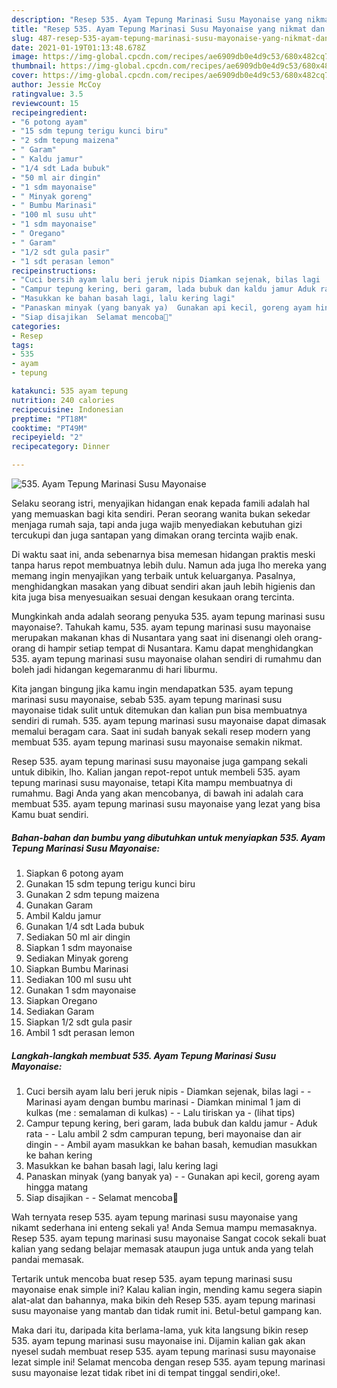 ```yaml
---
description: "Resep 535. Ayam Tepung Marinasi Susu Mayonaise yang nikmat dan Mudah Dibuat"
title: "Resep 535. Ayam Tepung Marinasi Susu Mayonaise yang nikmat dan Mudah Dibuat"
slug: 487-resep-535-ayam-tepung-marinasi-susu-mayonaise-yang-nikmat-dan-mudah-dibuat
date: 2021-01-19T01:13:48.678Z
image: https://img-global.cpcdn.com/recipes/ae6909db0e4d9c53/680x482cq70/535-ayam-tepung-marinasi-susu-mayonaise-foto-resep-utama.jpg
thumbnail: https://img-global.cpcdn.com/recipes/ae6909db0e4d9c53/680x482cq70/535-ayam-tepung-marinasi-susu-mayonaise-foto-resep-utama.jpg
cover: https://img-global.cpcdn.com/recipes/ae6909db0e4d9c53/680x482cq70/535-ayam-tepung-marinasi-susu-mayonaise-foto-resep-utama.jpg
author: Jessie McCoy
ratingvalue: 3.5
reviewcount: 15
recipeingredient:
- "6 potong ayam"
- "15 sdm tepung terigu kunci biru"
- "2 sdm tepung maizena"
- " Garam"
- " Kaldu jamur"
- "1/4 sdt Lada bubuk"
- "50 ml air dingin"
- "1 sdm mayonaise"
- " Minyak goreng"
- " Bumbu Marinasi"
- "100 ml susu uht"
- "1 sdm mayonaise"
- " Oregano"
- " Garam"
- "1/2 sdt gula pasir"
- "1 sdt perasan lemon"
recipeinstructions:
- "Cuci bersih ayam lalu beri jeruk nipis Diamkan sejenak, bilas lagi  Marinasi ayam dengan bumbu marinasi Diamkan minimal 1 jam di kulkas (me : semalaman di kulkas)  Lalu tiriskan ya           (lihat tips)"
- "Campur tepung kering, beri garam, lada bubuk dan kaldu jamur Aduk rata  Lalu ambil 2 sdm campuran tepung, beri mayonaise dan air dingin  Ambil ayam masukkan ke bahan basah, kemudian masukkan ke bahan kering"
- "Masukkan ke bahan basah lagi, lalu kering lagi"
- "Panaskan minyak (yang banyak ya)  Gunakan api kecil, goreng ayam hingga matang"
- "Siap disajikan  Selamat mencoba💜"
categories:
- Resep
tags:
- 535
- ayam
- tepung

katakunci: 535 ayam tepung 
nutrition: 240 calories
recipecuisine: Indonesian
preptime: "PT18M"
cooktime: "PT49M"
recipeyield: "2"
recipecategory: Dinner

---
```



![535. Ayam Tepung Marinasi Susu Mayonaise](https://img-global.cpcdn.com/recipes/ae6909db0e4d9c53/680x482cq70/535-ayam-tepung-marinasi-susu-mayonaise-foto-resep-utama.jpg)

Selaku seorang istri, menyajikan hidangan enak kepada famili adalah hal yang memuaskan bagi kita sendiri. Peran seorang  wanita bukan sekedar menjaga rumah saja, tapi anda juga wajib menyediakan kebutuhan gizi tercukupi dan juga santapan yang dimakan orang tercinta wajib enak.

Di waktu  saat ini, anda sebenarnya bisa memesan hidangan praktis meski tanpa harus repot membuatnya lebih dulu. Namun ada juga lho mereka yang memang ingin menyajikan yang terbaik untuk keluarganya. Pasalnya, menghidangkan masakan yang dibuat sendiri akan jauh lebih higienis dan kita juga bisa menyesuaikan sesuai dengan kesukaan orang tercinta. 



Mungkinkah anda adalah seorang penyuka 535. ayam tepung marinasi susu mayonaise?. Tahukah kamu, 535. ayam tepung marinasi susu mayonaise merupakan makanan khas di Nusantara yang saat ini disenangi oleh orang-orang di hampir setiap tempat di Nusantara. Kamu dapat menghidangkan 535. ayam tepung marinasi susu mayonaise olahan sendiri di rumahmu dan boleh jadi hidangan kegemaranmu di hari liburmu.

Kita jangan bingung jika kamu ingin mendapatkan 535. ayam tepung marinasi susu mayonaise, sebab 535. ayam tepung marinasi susu mayonaise tidak sulit untuk ditemukan dan kalian pun bisa membuatnya sendiri di rumah. 535. ayam tepung marinasi susu mayonaise dapat dimasak memalui beragam cara. Saat ini sudah banyak sekali resep modern yang membuat 535. ayam tepung marinasi susu mayonaise semakin nikmat.

Resep 535. ayam tepung marinasi susu mayonaise juga gampang sekali untuk dibikin, lho. Kalian jangan repot-repot untuk membeli 535. ayam tepung marinasi susu mayonaise, tetapi Kita mampu membuatnya di rumahmu. Bagi Anda yang akan mencobanya, di bawah ini adalah cara membuat 535. ayam tepung marinasi susu mayonaise yang lezat yang bisa Kamu buat sendiri.

<!--inarticleads1-->

##### Bahan-bahan dan bumbu yang dibutuhkan untuk menyiapkan 535. Ayam Tepung Marinasi Susu Mayonaise:

1. Siapkan 6 potong ayam
1. Gunakan 15 sdm tepung terigu kunci biru
1. Gunakan 2 sdm tepung maizena
1. Gunakan  Garam
1. Ambil  Kaldu jamur
1. Gunakan 1/4 sdt Lada bubuk
1. Sediakan 50 ml air dingin
1. Siapkan 1 sdm mayonaise
1. Sediakan  Minyak goreng
1. Siapkan  Bumbu Marinasi
1. Sediakan 100 ml susu uht
1. Gunakan 1 sdm mayonaise
1. Siapkan  Oregano
1. Sediakan  Garam
1. Siapkan 1/2 sdt gula pasir
1. Ambil 1 sdt perasan lemon




<!--inarticleads2-->

##### Langkah-langkah membuat 535. Ayam Tepung Marinasi Susu Mayonaise:

1. Cuci bersih ayam lalu beri jeruk nipis - Diamkan sejenak, bilas lagi -  - Marinasi ayam dengan bumbu marinasi - Diamkan minimal 1 jam di kulkas (me : semalaman di kulkas) -  - Lalu tiriskan ya -           (lihat tips)
1. Campur tepung kering, beri garam, lada bubuk dan kaldu jamur - Aduk rata -  - Lalu ambil 2 sdm campuran tepung, beri mayonaise dan air dingin -  - Ambil ayam masukkan ke bahan basah, kemudian masukkan ke bahan kering
1. Masukkan ke bahan basah lagi, lalu kering lagi
1. Panaskan minyak (yang banyak ya) -  - Gunakan api kecil, goreng ayam hingga matang
1. Siap disajikan -  - Selamat mencoba💜




Wah ternyata resep 535. ayam tepung marinasi susu mayonaise yang nikamt sederhana ini enteng sekali ya! Anda Semua mampu memasaknya. Resep 535. ayam tepung marinasi susu mayonaise Sangat cocok sekali buat kalian yang sedang belajar memasak ataupun juga untuk anda yang telah pandai memasak.

Tertarik untuk mencoba buat resep 535. ayam tepung marinasi susu mayonaise enak simple ini? Kalau kalian ingin, mending kamu segera siapin alat-alat dan bahannya, maka bikin deh Resep 535. ayam tepung marinasi susu mayonaise yang mantab dan tidak rumit ini. Betul-betul gampang kan. 

Maka dari itu, daripada kita berlama-lama, yuk kita langsung bikin resep 535. ayam tepung marinasi susu mayonaise ini. Dijamin kalian gak akan nyesel sudah membuat resep 535. ayam tepung marinasi susu mayonaise lezat simple ini! Selamat mencoba dengan resep 535. ayam tepung marinasi susu mayonaise lezat tidak ribet ini di tempat tinggal sendiri,oke!.

